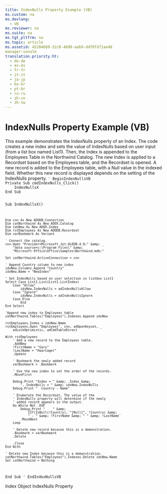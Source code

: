 ```yaml
---
title: IndexNulls Property Example (VB)
ms.custom: na
ms.devlang: 
  - VB
ms.reviewer: na
ms.suite: na
ms.tgt_pltfrm: na
ms.topic: article
ms.assetid: 45204669-32c0-4690-aab9-ddf0fd71ae48
manager:sonalm
translation.priority.ht: 
  - de-de
  - es-es
  - fr-fr
  - it-it
  - ja-jp
  - ko-kr
  - pt-br
  - ru-ru
  - zh-cn
  - zh-tw
---
```

# IndexNulls Property Example (VB)
<?xml version="1.0" encoding="utf-8"?>
<developerReferenceWithoutSyntaxDocument xmlns="http://ddue.schemas.microsoft.com/authoring/2003/5" xmlns:xlink="http://www.w3.org/1999/xlink" xmlns:xsi="http://www.w3.org/2001/XMLSchema-instance" xsi:schemaLocation="http://ddue.schemas.microsoft.com/authoring/2003/5 http://dduestorage.blob.core.windows.net/ddueschema/developer.xsd">
  <introduction>
    <para>This example demonstrates the <legacyLink xlink:href="313b0bf7-3f37-4823-8fca-bd9c80e078a7">IndexNulls</legacyLink> property of an <legacyLink xlink:href="6b9578c0-bc94-46b9-b801-c18e14b04b31">Index</legacyLink>. The code creates a new index and sets the value of <legacyBold>IndexNulls</legacyBold> based on user input (from a list box named List1). Then, the <legacyBold>Index</legacyBold> is appended to the <legacyBold>Employees</legacyBold> <legacyLink xlink:href="a6d74000-0828-49ba-850a-63da865f8802">Table</legacyLink> in the <legacyItalic>Northwind</legacyItalic> <legacyLink xlink:href="bb651639-a488-4e38-b6de-0ed99fa4dd92">Catalog</legacyLink>. The new <legacyBold>Index</legacyBold> is applied to a <legacyLink xlink:href="ede1415f-c3df-4cc5-a05b-2576b2b84b60">Recordset</legacyLink> based on the <legacyBold>Employees</legacyBold> table, and the <legacyBold>Recordset</legacyBold> is opened. A new record is added to the <legacyBold>Employees</legacyBold> table, with a <legacyBold>Null</legacyBold> value in the indexed field. Whether this new record is displayed depends on the setting of the <legacyBold>IndexNulls</legacyBold> property.</para>
    <code>' BeginIndexNullsVB
Private Sub cmdIndexNulls_Click()
    IndexNullsX
End Sub

Sub IndexNullsX()

    Dim cnn As New ADODB.Connection
    Dim catNorthwind As New ADOX.Catalog
    Dim idxNew As New ADOX.Index
    Dim rstEmployees As New ADODB.Recordset
    Dim varBookmark As Variant
           
    ' Connect the catalog.
    cnn.Open "Provider=Microsoft.Jet.OLEDB.4.0;" &amp; _
        "data source=c:\Program Files\" &amp; _
        "Microsoft Office\Office\Samples\Northwind.mdb;"

    Set catNorthwind.ActiveConnection = cnn
    
    ' Append Country column to new index
    idxNew.Columns.Append "Country"
    idxNew.Name = "NewIndex"
        
    ' Set IndexNulls based on user selection in listbox List1
    Select Case List1.List(List1.ListIndex)
        Case "Allow"
            idxNew.IndexNulls = adIndexNullsAllow
        Case "Ignore"
            idxNew.IndexNulls = adIndexNullsIgnore
        Case Else
            End
    End Select
    
    'Append new index to Employees table
    catNorthwind.Tables("Employees").Indexes.Append idxNew
    
    rstEmployees.Index = idxNew.Name
    rstEmployees.Open "Employees", cnn, adOpenKeyset, _
        adLockOptimistic, adCmdTableDirect
        
    With rstEmployees
        ' Add a new record to the Employees table.
        .AddNew
        !FirstName = "Gary"
        !LastName = "Haarsager"
        .Update
        
        ' Bookmark the newly added record
        varBookmark = .Bookmark

        ' Use the new index to set the order of the records.
        .MoveFirst

        Debug.Print "Index = " &amp; .Index &amp; _
            ", IndexNulls = " &amp; idxNew.IndexNulls
        Debug.Print "  Country - Name"

        ' Enumerate the Recordset. The value of the
        ' IndexNulls property will determine if the newly
        ' added record appears in the output.
        Do While Not .EOF
            Debug.Print "    " &amp; _
                IIf(IsNull(!Country), "[Null]", !Country) &amp; _
                " - " &amp; !FirstName &amp; " " &amp; !LastName
            .MoveNext
        Loop

        ' Delete new record because this is a demonstration.
        .Bookmark = varBookmark
        .Delete
        
        .Close
    End With

    ' Delete new Index because this is a demonstration.
    catNorthwind.Tables("Employees").Indexes.Delete idxNew.Name
    Set catNorthwind = Nothing

End Sub
' EndIndexNullsVB</code>
  </introduction>
  <relatedTopics>
<link xlink:href="6b9578c0-bc94-46b9-b801-c18e14b04b31">Index Object</link>
<link xlink:href="313b0bf7-3f37-4823-8fca-bd9c80e078a7">IndexNulls Property</link>
</relatedTopics>
</developerReferenceWithoutSyntaxDocument>